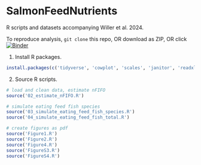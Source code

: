 # SalmonFeedNutrients



R scripts and datasets accompanying Willer et al. 2024. 



To reproduce analysis, ```git clone``` this repo, OR download as ZIP, OR click [![Binder](https://mybinder.org/badge_logo.svg)](https://mybinder.org/v2/gh/jpwrobinson/SalmonFeedNutrients/HEAD) 

1. Install R packages.

```R
install.packages(c('tidyverse', 'cowplot', 'scales', 'janitor', 'readxl', 'ggridges', 'ggradar', 'Hmisc'))
```

2. Source R scripts.

```R
# load and clean data, estimate nFIFO
source('02_estimate_nFIFO.R')

# simulate eating feed fish species
source('03_simulate_eating_feed_fish_species.R')
source('04_simulate_eating_feed_fish_total.R')

# create figures as pdf
source('Figure1.R')
source('Figure2.R')
source('Figure4.R')
source('FigureS3.R')
source('FigureS4.R')
```

